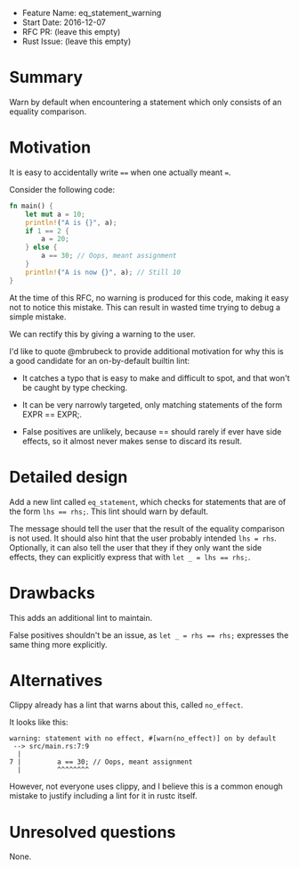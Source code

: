 - Feature Name: eq_statement_warning
- Start Date: 2016-12-07
- RFC PR: (leave this empty)
- Rust Issue: (leave this empty)

# Summary
[summary]: #summary

Warn by default when encountering a statement which only consists of an equality comparison.

# Motivation
[motivation]: #motivation

It is easy to accidentally write `==` when one actually meant `=`.

Consider the following code:

```rust
fn main() {
    let mut a = 10;
    println!("A is {}", a);
    if 1 == 2 {
        a = 20;
    } else {
        a == 30; // Oops, meant assignment
    }
    println!("A is now {}", a); // Still 10
}
```

At the time of this RFC, no warning is produced for this code,
making it easy not to notice this mistake.
This can result in wasted time trying to debug a simple mistake.

We can rectify this by giving a warning to the user.

I'd like to quote @mbrubeck to provide additional motivation
for why this is a good candidate for an on-by-default builtin lint:

- It catches a typo that is easy to make and difficult to spot, and that won't be caught by type checking.

- It can be very narrowly targeted, only matching statements of the form EXPR == EXPR;.

- False positives are unlikely, because == should rarely if ever have side effects, so it almost never makes sense to discard its result.

# Detailed design
[design]: #detailed-design

Add a new lint called `eq_statement`, which checks for statements that are
of the form `lhs == rhs;`. This lint should warn by default.

The message should tell the user that the result of the equality comparison is not used.
It should also hint that the user probably intended `lhs = rhs`.
Optionally, it can also tell the user that they if they only want the side effects, they
can explicitly express that with `let _ = lhs == rhs;`.

# Drawbacks
[drawbacks]: #drawbacks

This adds an additional lint to maintain.

False positives shouldn't be an issue, as `let _ = rhs == rhs;` expresses the same thing
more explicitly.

# Alternatives
[alternatives]: #alternatives

Clippy already has a lint that warns about this, called `no_effect`.

It looks like this:
```
warning: statement with no effect, #[warn(no_effect)] on by default
 --> src/main.rs:7:9
  |
7 |         a == 30; // Oops, meant assignment
  |         ^^^^^^^^
```

However, not everyone uses clippy, and I believe this is a common enough mistake
to justify including a lint for it in rustc itself.

# Unresolved questions
[unresolved]: #unresolved-questions

None.
